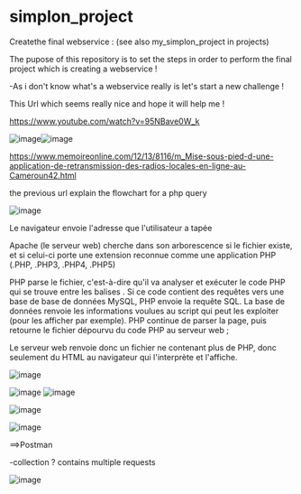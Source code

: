 # simplon_project
Createthe final webservice : (see also my_simplon_project in projects)

The pupose of this repository is to set the steps in order to perform the final project which is creating a webservice !

-As i don't know what's a webservice really is let's start a new challenge !

This Url which seems really nice and hope it will help me !

https://www.youtube.com/watch?v=95NBave0W_k


![image](https://user-images.githubusercontent.com/75574677/115830374-7c7e0e00-a410-11eb-91db-20e4aadd280c.png)![image](https://user-images.githubusercontent.com/75574677/115933849-0caf6800-a490-11eb-8263-74f38b336a0d.png)


https://www.memoireonline.com/12/13/8116/m_Mise-sous-pied-d-une-application-de-retransmission-des-radios-locales-en-ligne-au-Cameroun42.html

the previous url explain the flowchart for a php query

![image](https://user-images.githubusercontent.com/75574677/115831966-94569180-a412-11eb-8dbe-4cfdb4474c05.png)

 Le navigateur envoie l'adresse que l'utilisateur a tapée 
 
 Apache (le serveur web) cherche dans son arborescence si le fichier existe,
 et si celui-ci porte une extension reconnue comme une application PHP (.PHP, .PHP3, .PHP4, .PHP5)
 
 PHP parse le fichier, c'est-à-dire qu'il va analyser et exécuter le code PHP qui se trouve entre les balises <? PHP et ?>. 
 Si ce code contient des requêtes vers une base de base de données MySQL,
 PHP envoie la requête SQL. La base de données renvoie les informations voulues au script qui peut les exploiter 
 (pour les afficher par exemple). PHP continue de parser la page, puis retourne le fichier dépourvu du code PHP au serveur web ;

Le serveur web renvoie donc un fichier ne contenant plus de PHP, donc seulement du HTML au navigateur qui l'interprète et l'affiche.

![image](https://user-images.githubusercontent.com/75574677/115834182-37a8a600-a415-11eb-8cbb-78ab6d44120f.png)




![image](https://user-images.githubusercontent.com/75574677/116012331-32707480-a62a-11eb-9879-3194d92bd005.png)
![image](https://user-images.githubusercontent.com/75574677/115835730-e5688480-a416-11eb-8d02-7a0cf840c3c6.png)


![image](https://user-images.githubusercontent.com/75574677/115933778-e8ec2200-a48f-11eb-987c-6b406280a455.png)

![image](https://user-images.githubusercontent.com/75574677/115835779-f4e7cd80-a416-11eb-837f-6dca2ed23a45.png)


==>Postman

-collection ? contains multiple requests

![image](https://user-images.githubusercontent.com/75574677/116012252-c988fc80-a629-11eb-9070-66bc07000ded.png)





